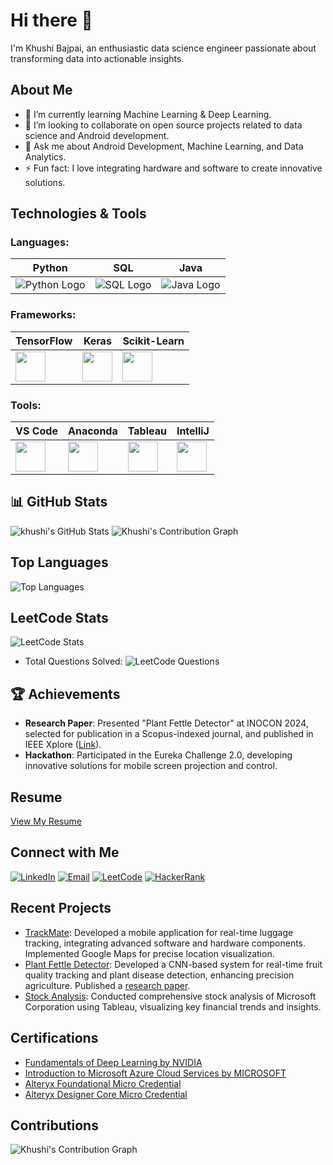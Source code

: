 # Hi there 👋

I'm Khushi Bajpai, an enthusiastic data science engineer passionate about transforming data into actionable insights.

## About Me

- 🌱 I’m currently learning Machine Learning & Deep Learning.
- 👯 I’m looking to collaborate on open source projects related to data science and Android development.
- 💬 Ask me about Android Development, Machine Learning, and Data Analytics.
- ⚡ Fun fact: I love integrating hardware and software to create innovative solutions.

## Technologies & Tools

### Languages:

| Python | SQL | Java |
|---|---|---|
| ![Python Logo](https://img.icons8.com/color/48/000000/python.png) | ![SQL Logo](https://img.icons8.com/color/48/000000/sql.png) | ![Java Logo](https://img.icons8.com/color/48/000000/java-coffee-cup-logo.png) |

### Frameworks:

| TensorFlow | Keras | Scikit-Learn |
|---|---|---|
| <img src="https://img.icons8.com/color/48/000000/tensorflow.png" width="48" height="48"> | <img src="https://upload.wikimedia.org/wikipedia/commons/a/ae/Keras_logo.svg" width="48" height="48"> | <img src="https://upload.wikimedia.org/wikipedia/commons/0/05/Scikit_learn_logo_small.svg" width="48" height="48"> |

### Tools:

| VS Code | Anaconda | Tableau | IntelliJ |
|---|---|---|---|
| <img src="https://img.icons8.com/color/48/000000/visual-studio-code-2019.png" width="48" height="48"> | <img src="https://upload.wikimedia.org/wikipedia/en/c/cd/Anaconda_Logo.png" width="48" height="48"> | <img src="https://img.icons8.com/color/48/000000/tableau-software.png" width="48" height="48"> | <img src="https://img.icons8.com/color/48/000000/intellij-idea.png" width="48" height="48"> |

## 📊 GitHub Stats
![khushi's GitHub Stats](https://github-readme-stats.vercel.app/api?username=KhushiBajpai2003&show_icons=true&count_private=true&theme=radical)
![Khushi's Contribution Graph](https://github-readme-streak-stats.herokuapp.com/?user=KhushiBajpai2003&theme=radical)


## Top Languages
![Top Languages](https://github-readme-stats.vercel.app/api/top-langs/?username=KhushiBajpai2003&layout=compact&theme=dark)

## LeetCode Stats
![LeetCode Stats](https://leetcard.jacoblin.cool/Khushi-Bajpai?ext=heatmap)

- Total Questions Solved: ![LeetCode Questions](https://img.shields.io/badge/dynamic/json?url=https%3A%2F%2Fleetcode-stats-api.herokuapp.com%2FKhushi-Bajpai&query=totalSolved&label=LeetCode%20Questions&style=flat&color=success&logo=leetcode)


## 🏆 Achievements

- **Research Paper**: Presented "Plant Fettle Detector" at INOCON 2024, selected for publication in a Scopus-indexed journal, and published in IEEE Xplore ([Link](https://ieeexplore.ieee.org/abstract/document/10512262/)).
- **Hackathon**: Participated in the Eureka Challenge 2.0, developing innovative solutions for mobile screen projection and control.
  
## Resume
[View My Resume](https://github.com/KhushiBajpai2003/KhushiBajpai2003/blob/main/Khushi%20Bajpai_Resume%202024.pdf)

## Connect with Me
[![LinkedIn](https://img.shields.io/badge/LinkedIn-0A66C2?style=for-the-badge&logo=linkedin&logoColor=white)](https://www.linkedin.com/in/khushi-bajpai-763605253/)
[![Email](https://img.shields.io/badge/Email-D14836?style=for-the-badge&logo=gmail&logoColor=white)](mailto:bajpaikv13@gmail.com)
[![LeetCode](https://img.shields.io/badge/LeetCode-FFA116?style=for-the-badge&logo=leetcode&logoColor=white)](https://leetcode.com/u/Khushi-Bajpai/)
[![HackerRank](https://img.shields.io/badge/HackerRank-2EC866?style=for-the-badge&logo=hackerrank&logoColor=white)](https://www.hackerrank.com/profile/bajpaikv)

## Recent Projects
- [TrackMate](https://github.com/KhushiBajpai2003/TrackMate): Developed a mobile application for real-time luggage tracking, integrating advanced software and hardware components. Implemented Google Maps for precise location visualization.
- [Plant Fettle Detector](https://github.com/KhushiBajpai2003/Plant-Fettle-Detector-Website-): Developed a CNN-based system for real-time fruit quality tracking and plant disease detection, enhancing precision agriculture. Published a [research paper](https://scholar.google.co.in/scholar_url?url=https://ieeexplore.ieee.org/abstract/document/10512262/&hl=en&sa=X&ei=0mNgZqS7BPKJ6rQPoaWhkAQ&scisig=AFWwaeam_XDJI12_4F6Jras_vZky&oi=scholarr).
- [Stock Analysis](https://github.com/KhushiBajpai2003/Stock-Analysis-Of-Microsoft-Corporation): Conducted comprehensive stock analysis of Microsoft Corporation using Tableau, visualizing key financial trends and insights.

## Certifications
- [Fundamentals of Deep Learning by NVIDIA](https://courses.nvidia.com/certificates/00a2ce405a844baeabd832697c11d108/)
- [Introduction to Microsoft Azure Cloud Services by MICROSOFT](https://www.coursera.org/account/accomplishments/verify/F8TQJECQWRMT)
- [Alteryx Foundational Micro Credential](https://www.credly.com/earner/earned/badge/63b5eca1-182a-4295-9fe7-71739dd82afb)
- [Alteryx Designer Core Micro Credential](https://www.credly.com/earner/earned/badge/c5bb24dd-3e00-494c-a83d-49804ffec78c)

## Contributions
![Khushi's Contribution Graph](https://github-readme-activity-graph.vercel.app/graph?username=KhushiBajpai2003&theme=react-dark)
